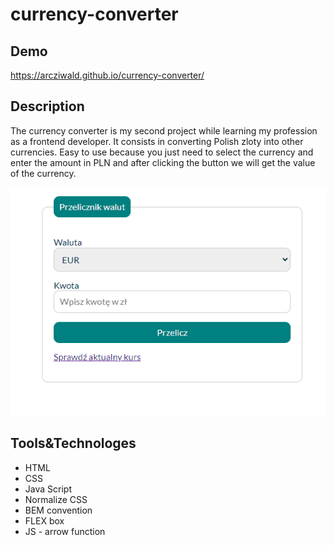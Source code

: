 # currency-converter

## Demo

https://arcziwald.github.io/currency-converter/

## Description

The currency converter is my second project while learning my profession as a frontend developer.
It consists in converting Polish zloty into other currencies.
Easy to use because you just need to select the currency and enter the amount in PLN
and after clicking the button we will get the value of the currency.

![presentation calculator](images/currency-conventer.gif)

## Tools&Technologes

- HTML
- CSS
- Java Script
- Normalize CSS
- BEM convention
- FLEX box
- JS - arrow function
